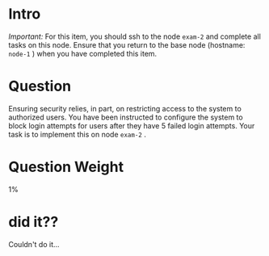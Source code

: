 
# Intro

*Important:* For this item, you should ssh to the node `exam-2` and complete all tasks on this node. Ensure that you return to the base node (hostname: `node-1` ) when you have completed this item.

# Question

Ensuring security relies, in part, on restricting access to the system to authorized users. You have been instructed to configure the system to block login attempts for users after they have 5 failed login attempts. Your task is to implement this on node `exam-2` .

# Question Weight

1%

# did it??

Couldn't do it...

